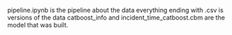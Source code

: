 pipeline.ipynb is the pipeline about the data
everything ending with .csv is versions of the data
catboost_info and incident_time_catboost.cbm are the model that was built.
